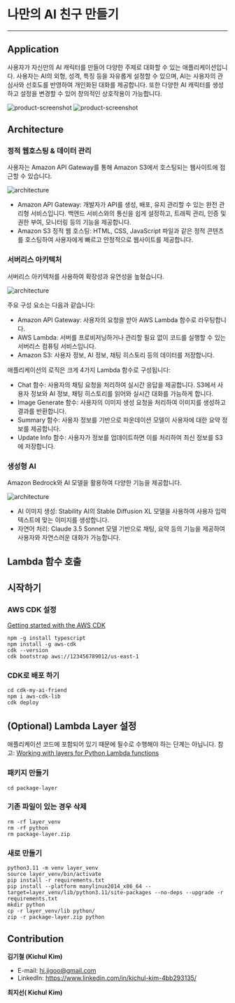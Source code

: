 # 나만의 AI 친구 만들기

----
## Application

사용자가 자신만의 AI 캐릭터를 만들어 다양한 주제로 대화할 수 있는 애플리케이션입니다. 사용자는 AI의 외형, 성격, 특징 등을 자유롭게 설정할 수 있으며, AI는 사용자의 관심사와 선호도를 반영하여 개인화된 대화를 제공합니다. 또한 다양한 AI 캐릭터를 생성하고 설정을 변경할 수 있어 창의적인 상호작용이 가능합니다.

![product-screenshot](https://github.com/user-attachments/assets/78610593-f1df-48ae-83f1-a27fc67969b1)
![product-screenshot](https://github.com/user-attachments/assets/49a84352-63bc-4f8e-85de-d8044348d63d)

## Architecture

### 정적 웹호스팅 & 데이터 관리
사용자는 Amazon API Gateway를 통해 Amazon S3에서 호스팅되는 웹사이트에 접근할 수 있습니다.

![architecture](https://github.com/user-attachments/assets/500f6602-9c8a-4558-ac40-1b72e790e8d4)

- Amazon API Gateway: 개발자가 API를 생성, 배포, 유지 관리할 수 있는 완전 관리형 서비스입니다. 백엔드 서비스와의 통신을 쉽게 설정하고, 트래픽 관리, 인증 및 권한 부여, 모니터링 등의 기능을 제공합니다.
- Amazon S3 정적 웹 호스팅: HTML, CSS, JavaScript 파일과 같은 정적 콘텐츠를 호스팅하여 사용자에게 빠르고 안정적으로 웹사이트를 제공합니다.

### 서버리스 아키텍처
서버리스 아키텍처를 사용하여 확장성과 유연성을 높혔습니다.

![architecture](https://github.com/user-attachments/assets/c332b7d0-d2d3-4b87-8873-ddc28a9acff8)

주요 구성 요소는 다음과 같습니다:

- Amazon API Gateway: 사용자의 요청을 받아 AWS Lambda 함수로 라우팅합니다.
- AWS Lambda: 서버를 프로비저닝하거나 관리할 필요 없이 코드를 실행할 수 있는 서버리스 컴퓨팅 서비스입니다.
- Amazon S3: 사용자 정보, AI 정보, 채팅 히스토리 등의 데이터를 저장합니다.

애플리케이션의 로직은 크게 4가지 Lambda 함수로 구성됩니다:

- Chat 함수: 사용자의 채팅 요청을 처리하여 실시간 응답을 제공합니다. S3에서 사용자 정보와 AI 정보, 채팅 히스토리를 읽어와 실시간 대화를 가능하게 합니다.
- Image Generate 함수: 사용자의 이미지 생성 요청을 처리하여 이미지를 생성하고 결과를 반환합니다.
- Summary 함수: 사용자 정보를 기반으로 파운데이션 모델이 사용자에 대한 요약 정보를 제공합니다.
- Update Info 함수: 사용자가 정보를 업데이트하면 이를 처리하여 최신 정보를 S3에 저장합니다.

### 생성형 AI
Amazon Bedrock와 AI 모델을 활용하여 다양한 기능을 제공합니다.

![architecture](https://github.com/user-attachments/assets/6d1fee20-1f95-40f9-8c8b-f1213c5d1b68)

- AI 이미지 생성: Stability AI의 Stable Diffusion XL 모델을 사용하여 사용자 입력 텍스트에 맞는 이미지를 생성합니다.
- 자연어 처리: Claude 3.5 Sonnet 모델 기반으로 채팅, 요약 등의 기능을 제공하여 사용자와 자연스러운 대화가 가능합니다.


## Lambda 함수 호출


## 시작하기

### AWS CDK 설정
[Getting started with the AWS CDK](https://docs.aws.amazon.com/cdk/v2/guide/getting_started.html)

```
npm -g install typescript
npm install -g aws-cdk
cdk --version
cdk bootstrap aws://123456789012/us-east-1
```

### CDK로 배포 하기
```
cd cdk-my-ai-friend
npm i aws-cdk-lib
cdk deploy
```

## (Optional) Lambda Layer 설정
애플리케이션 코드에 포함되어 있기 때문에 필수로 수행해야 하는 단계는 아닙니다.
참고: [Working with layers for Python Lambda functions](https://docs.aws.amazon.com/lambda/latest/dg/python-layers.html)

### 패키지 만들기
```
cd package-layer
```

### 기존 파일이 있는 경우 삭제
```
rm -rf layer_venv
rm -rf python
rm package-layer.zip
```

### 새로 만들기
```
python3.11 -m venv layer_venv
source layer_venv/bin/activate
pip install -r requirements.txt
pip install --platform manylinux2014_x86_64 --target=layer_venv/lib/python3.11/site-packages --no-deps --upgrade -r requirements.txt
mkdir python
cp -r layer_venv/lib python/
zip -r package-layer.zip python
```

## Contribution

**김기철 (Kichul Kim)**
- E-mail: hi.jigoo@gmail.com
- LinkedIn: https://www.linkedin.com/in/kichul-kim-4bb293135/

**최지선( Kichul Kim)**